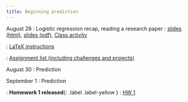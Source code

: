 ```yaml
---
title: Beginning prediction
---
```


August 28
: Logistic regression recap, reading a research paper
  : [slides (html)](https://sta712-f23.github.io/slides/lecture_1.html), [slides (pdf)](https://sta712-f23.github.io/slides/lecture_1.pdf), [Class activity](https://sta712-f23.github.io/class_activities/ca_1.pdf)

: [LaTeX instructions](https://sta712-f23.github.io/homework/latex_instructions/)

: [Assignment list (including challenges and projects)](https://sta712-f23.github.io/assignment_list/)

August 30
: Prediction

September 1
: Prediction

: **Homework 1 released**{: .label .label-yellow }
  : [HW 1](https://sta712-f23.github.io/homework/hw1.pdf)

